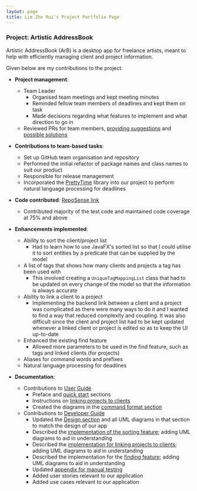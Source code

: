 ```yaml
---
layout: page
title: Lim Zhe Rui's Project Portfolio Page
---
```


### Project: Artistic AddressBook

Artistic AddressBook (ArB) is a desktop app for freelance artists, meant to help with efficiently managing client and project information.

Given below are my contributions to the project.

* **Project management**:
  * Team Leader
    * Organised team meetings and kept meeting minutes
    * Reminded fellow team members of deadlines and kept them on task
    * Made decisions regarding what features to implement and what direction to go in
  * Reviewed PRs for team members, [providing suggestions](https://github.com/AY2223S2-CS2103T-T14-1/tp/pull/172) and [possible solutions](https://github.com/AY2223S2-CS2103T-T14-1/tp/pull/171)


* **Contributions to team-based tasks**:
  * Set up GitHub team organisation and repository
  * Performed the initial refactor of package names and class names to suit our product
  * Responsible for release management
  * Incorporated the [PrettyTime](https://github.com/ocpsoft/prettytime) library into our project to perform natural language processing for deadlines


* **Code contributed**: [RepoSense link](https://nus-cs2103-ay2223s2.github.io/tp-dashboard/?search=zrei&breakdown=true)
  * Contributed majority of the test code and maintained code coverage at 75% and above


* **Enhancements implemented**:
  * Ability to sort the client/project list
    * Had to learn how to use JavaFX's sorted list so that I could utilise it to sort entities by a predicate that can be supplied by the model
  * A list of tags that shows how many clients and projects a tag has been used with
    * This involved creating a `UniqueTagMappingList` class that had to be updated on every change of the model so that the information is always accurate
  * Ability to link a client to a project
    * Implementing the backend link between a client and a project was complicated as there were many ways to do it and I wanted to find a way that reduced complexity and coupling. It was also difficult since the client and project list had to be kept updated whenever a linked client or project is edited so as to keep the UI up-to-date
  * Enhanced the existing find feature
    * Allowed more parameters to be used in the find feature, such as tags and linked clients (for projects)
  * Aliases for command words and prefixes
  * Natural language processing for deadlines

* **Documentation**:
  * Contributions to [User Guide](https://ay2223s2-cs2103t-t14-1.github.io/tp/UserGuide.html)
    * Preface and [quick start](https://ay2223s2-cs2103t-t14-1.github.io/tp/UserGuide.html#quick-start) sections
    * Instructions on [linking projects to clients](https://ay2223s2-cs2103t-t14-1.github.io/tp/UserGuide.html#linking-a-project-to-a-client)
    * Created the diagrams in the [command format section](https://ay2223s2-cs2103t-t14-1.github.io/tp/UserGuide.html#command-format)
  * Contributions to [Developer Guide](https://ay2223s2-cs2103t-t14-1.github.io/tp/DeveloperGuide.html)
    * Updated the [Design section](https://ay2223s2-cs2103t-t14-1.github.io/tp/DeveloperGuide.html#design) and all UML diagrams in that section to match the design of our app
    * Described the [implementation of the sorting feature](https://ay2223s2-cs2103t-t14-1.github.io/tp/DeveloperGuide.html#sorting); adding UML diagrams to aid in understanding
    * Described the [implementation for linking projects to clients](https://ay2223s2-cs2103t-t14-1.github.io/tp/DeveloperGuide.html#linking-projects-to-clients); adding UML diagrams to aid in understanding
    * Described the implementation for the [finding feature](https://ay2223s2-cs2103t-t14-1.github.io/tp/DeveloperGuide.html#better-filtering); adding UML diagrams to aid in understanding
    * Updated [appendix for manual testing](https://ay2223s2-cs2103t-t14-1.github.io/tp/DeveloperGuide.html#appendix-instructions-for-manual-testing)
    * Added user stories relevant to our application
    * Added use cases relevant to our application
